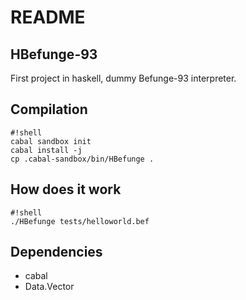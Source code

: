 # README #

## HBefunge-93 ##
First project in haskell, dummy Befunge-93 interpreter.

## Compilation ##

```
#!shell
cabal sandbox init
cabal install -j
cp .cabal-sandbox/bin/HBefunge .
```

## How does it work ##
```
#!shell
./HBefunge tests/helloworld.bef
```

## Dependencies ##
* cabal
* Data.Vector 